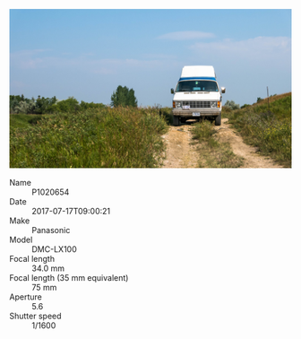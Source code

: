 [![P1020654](/photos/hd/P1020654.jpg)](/photos/full/P1020654.jpg?raw=true)

<dl>
  <dt>Name</dt>
  <dd>P1020654</dd>
  <dt>Date</dt>
  <dd>2017-07-17T09:00:21</dd>
  <dt>Make</dt>
  <dd>Panasonic</dd>
  <dt>Model</dt>
  <dd>DMC-LX100</dd>
  <dt>Focal length</dt>
  <dd>34.0 mm</dd>
  <dt>Focal length (35 mm equivalent)</dt>
  <dd>75 mm</dd>
  <dt>Aperture</dt>
  <dd>5.6</dd>
  <dt>Shutter speed</dt>
  <dd>1/1600</dd>
</dl>
